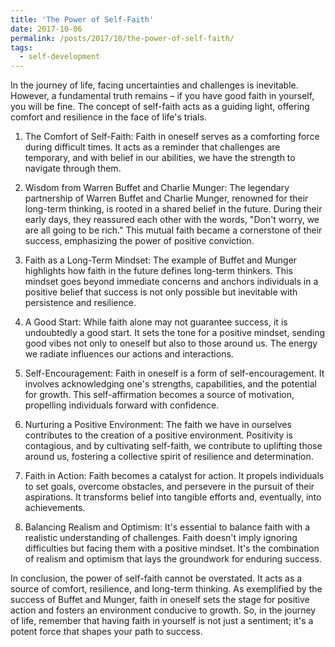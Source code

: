 ```yaml
---
title: 'The Power of Self-Faith'
date: 2017-10-06
permalink: /posts/2017/10/the-power-of-self-faith/
tags:
  - self-development
---
```


In the journey of life, facing uncertainties and challenges is inevitable. However, a fundamental truth remains – if you have good faith in yourself, you will be fine. The concept of self-faith acts as a guiding light, offering comfort and resilience in the face of life's trials.

1. The Comfort of Self-Faith:
Faith in oneself serves as a comforting force during difficult times. It acts as a reminder that challenges are temporary, and with belief in our abilities, we have the strength to navigate through them.

2. Wisdom from Warren Buffet and Charlie Munger:
The legendary partnership of Warren Buffet and Charlie Munger, renowned for their long-term thinking, is rooted in a shared belief in the future. During their early days, they reassured each other with the words, "Don't worry, we are all going to be rich." This mutual faith became a cornerstone of their success, emphasizing the power of positive conviction.

3. Faith as a Long-Term Mindset:
The example of Buffet and Munger highlights how faith in the future defines long-term thinkers. This mindset goes beyond immediate concerns and anchors individuals in a positive belief that success is not only possible but inevitable with persistence and resilience.

4. A Good Start:
While faith alone may not guarantee success, it is undoubtedly a good start. It sets the tone for a positive mindset, sending good vibes not only to oneself but also to those around us. The energy we radiate influences our actions and interactions.

5. Self-Encouragement:
Faith in oneself is a form of self-encouragement. It involves acknowledging one's strengths, capabilities, and the potential for growth. This self-affirmation becomes a source of motivation, propelling individuals forward with confidence.

6. Nurturing a Positive Environment:
The faith we have in ourselves contributes to the creation of a positive environment. Positivity is contagious, and by cultivating self-faith, we contribute to uplifting those around us, fostering a collective spirit of resilience and determination.

7. Faith in Action:
Faith becomes a catalyst for action. It propels individuals to set goals, overcome obstacles, and persevere in the pursuit of their aspirations. It transforms belief into tangible efforts and, eventually, into achievements.

8. Balancing Realism and Optimism:
It's essential to balance faith with a realistic understanding of challenges. Faith doesn't imply ignoring difficulties but facing them with a positive mindset. It's the combination of realism and optimism that lays the groundwork for enduring success.

In conclusion, the power of self-faith cannot be overstated. It acts as a source of comfort, resilience, and long-term thinking. As exemplified by the success of Buffet and Munger, faith in oneself sets the stage for positive action and fosters an environment conducive to growth. So, in the journey of life, remember that having faith in yourself is not just a sentiment; it's a potent force that shapes your path to success.
